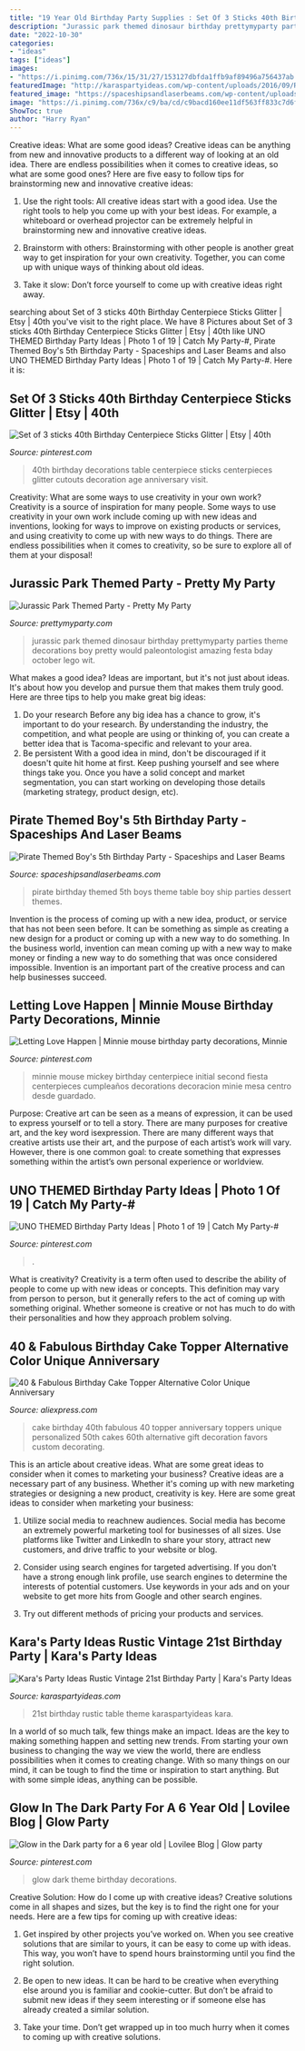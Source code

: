 ```yaml
---
title: "19 Year Old Birthday Party Supplies : Set Of 3 Sticks 40th Birthday Centerpiece Sticks Glitter"
description: "Jurassic park themed dinosaur birthday prettymyparty parties theme decorations boy pretty would paleontologist amazing festa bday october lego wit"
date: "2022-10-30"
categories:
- "ideas"
tags: ["ideas"]
images:
- "https://i.pinimg.com/736x/15/31/27/153127dbfda1ffb9af89496a756437ab.jpg"
featuredImage: "http://karaspartyideas.com/wp-content/uploads/2016/09/Rustic-Vintage-21st-Birthday-Party-via-Karas-Party-Ideas-KarasPartyIdeas.com20.jpg"
featured_image: "https://spaceshipsandlaserbeams.com/wp-content/uploads/2015/09/pirate-themed-party-dessert-table-300.jpg"
image: "https://i.pinimg.com/736x/c9/ba/cd/c9bacd160ee11df563ff833c7d6f6b75.jpg"
ShowToc: true
author: "Harry Ryan"
---
```



Creative ideas: What are some good ideas?
Creative ideas can be anything from new and innovative products to a different way of looking at an old idea. There are endless possibilities when it comes to creative ideas, so what are some good ones? Here are five easy to follow tips for brainstorming new and innovative creative ideas:
1) Use the right tools: All creative ideas start with a good idea. Use the right tools to help you come up with your best ideas. For example, a whiteboard or overhead projector can be extremely helpful in brainstorming new and innovative creative ideas.

2) Brainstorm with others: Brainstorming with other people is another great way to get inspiration for your own creativity. Together, you can come up with unique ways of thinking about old ideas.

3) Take it slow: Don’t force yourself to come up with creative ideas right away.

	

		
searching about Set of 3 sticks 40th Birthday Centerpiece Sticks Glitter | Etsy | 40th you've visit to the right place. We have 8 Pictures about Set of 3 sticks 40th Birthday Centerpiece Sticks Glitter | Etsy | 40th like UNO THEMED Birthday Party Ideas | Photo 1 of 19 | Catch My Party-#, Pirate Themed Boy&#039;s 5th Birthday Party - Spaceships and Laser Beams and also UNO THEMED Birthday Party Ideas | Photo 1 of 19 | Catch My Party-#. Here it is:
		
    
## Set Of 3 Sticks 40th Birthday Centerpiece Sticks Glitter | Etsy | 40th

<img loading=lazy src="https://i.pinimg.com/736x/15/31/27/153127dbfda1ffb9af89496a756437ab.jpg" onerror="this.onerror=null;this.src='https://tse4.mm.bing.net/th?id=OIP.du0Lq0rEcUQn_19XjSId7wHaJ3&amp;pid=15.1';" alt="Set of 3 sticks 40th Birthday Centerpiece Sticks Glitter | Etsy | 40th">

_Source: pinterest.com_

>40th birthday decorations table centerpiece sticks centerpieces glitter cutouts decoration age anniversary visit. 

	

Creativity: What are some ways to use creativity in your own work?
Creativity is a source of inspiration for many people. Some ways to use creativity in your own work include coming up with new ideas and inventions, looking for ways to improve on existing products or services, and using creativity to come up with new ways to do things. There are endless possibilities when it comes to creativity, so be sure to explore all of them at your disposal!

    
## Jurassic Park Themed Party - Pretty My Party

<img loading=lazy src="https://www.prettymyparty.com/wp-content/uploads/2015/10/dinosaur-themed-birthday-party-ideas.jpg" onerror="this.onerror=null;this.src='https://tse1.mm.bing.net/th?id=OIP.voDC3Y37h-VaKXcdgn0DJwHaKl&amp;pid=15.1';" alt="Jurassic Park Themed Party - Pretty My Party">

_Source: prettymyparty.com_

>jurassic park themed dinosaur birthday prettymyparty parties theme decorations boy pretty would paleontologist amazing festa bday october lego wit. 

	

What makes a good idea?
Ideas are important, but it's not just about ideas. It's about how you develop and pursue them that makes them truly good. Here are three tips to help you make great big ideas:
1. Do your research 
Before any big idea has a chance to grow, it's important to do your research. By understanding the industry, the competition, and what people are using or thinking of, you can create a better idea that is Tacoma-specific and relevant to your area. 
2. Be persistent 
With a good idea in mind, don't be discouraged if it doesn't quite hit home at first. Keep pushing yourself and see where things take you. Once you have a solid concept and market segmentation, you can start working on developing those details (marketing strategy, product design, etc). 

    
## Pirate Themed Boy&#039;s 5th Birthday Party - Spaceships And Laser Beams

<img loading=lazy src="https://spaceshipsandlaserbeams.com/wp-content/uploads/2015/09/pirate-themed-party-dessert-table-300.jpg" onerror="this.onerror=null;this.src='https://tse1.mm.bing.net/th?id=OIP.-GhsLkCkstzGDMJFsMS53wHaLH&amp;pid=15.1';" alt="Pirate Themed Boy&#039;s 5th Birthday Party - Spaceships and Laser Beams">

_Source: spaceshipsandlaserbeams.com_

>pirate birthday themed 5th boys theme table boy ship parties dessert themes. 

	

Invention is the process of coming up with a new idea, product, or service that has not been seen before. It can be something as simple as creating a new design for a product or coming up with a new way to do something. In the business world, invention can mean coming up with a new way to make money or finding a new way to do something that was once considered impossible. Invention is an important part of the creative process and can help businesses succeed.

    
## Letting Love Happen | Minnie Mouse Birthday Party Decorations, Minnie

<img loading=lazy src="https://i.pinimg.com/736x/d0/de/b7/d0deb73b1c15d9fc4ac2cc05c4244593.jpg" onerror="this.onerror=null;this.src='https://tse1.mm.bing.net/th?id=OIP.7xDhaCUJzVyNan5S70TT-gHaNK&amp;pid=15.1';" alt="Letting Love Happen | Minnie mouse birthday party decorations, Minnie">

_Source: pinterest.com_

>minnie mouse mickey birthday centerpiece initial second fiesta centerpieces cumpleaños decorations decoracion minie mesa centro desde guardado. 

	

Purpose:
Creative art can be seen as a means of expression, it can be used to express yourself or to tell a story. There are many purposes for creative art, and the key word isexpression. There are many different ways that creative artists use their art, and the purpose of each artist’s work will vary. However, there is one common goal: to create something that expresses something within the artist’s own personal experience or worldview.

    
## UNO THEMED Birthday Party Ideas | Photo 1 Of 19 | Catch My Party-#

<img loading=lazy src="https://i.pinimg.com/736x/17/0c/f2/170cf26ee8c45d9d3a6dd5b8cc0ef3da.jpg" onerror="this.onerror=null;this.src='https://tse1.mm.bing.net/th?id=OIP.bfUghtmTGZ7Eb_MknNGlXAHaJ3&amp;pid=15.1';" alt="UNO THEMED Birthday Party Ideas | Photo 1 of 19 | Catch My Party-#">

_Source: pinterest.com_

>. 

	

What is creativity?
Creativity is a term often used to describe the ability of people to come up with new ideas or concepts. This definition may vary from person to person, but it generally refers to the act of coming up with something original. Whether someone is creative or not has much to do with their personalities and how they approach problem solving.

    
## 40 &amp; Fabulous Birthday Cake Topper Alternative Color Unique Anniversary

<img loading=lazy src="https://ae01.alicdn.com/kf/HTB1z9JeNXXXXXa_XVXXq6xXFXXXy/40-Fabulous-Birthday-Cake-Topper-Alternative-Color-Unique-Anniversary-Cake-Topper-Vintage-Gift-Favors-for-40th.jpg" onerror="this.onerror=null;this.src='https://tse2.mm.bing.net/th?id=OIP.4_FTc9QzZfPSJi-xDQho6AHaJ8&amp;pid=15.1';" alt="40 &amp; Fabulous Birthday Cake Topper Alternative Color Unique Anniversary">

_Source: aliexpress.com_

>cake birthday 40th fabulous 40 topper anniversary toppers unique personalized 50th cakes 60th alternative gift decoration favors custom decorating. 

	

This is an article about creative ideas. What are some great ideas to consider when it comes to marketing your business?
Creative ideas are a necessary part of any business. Whether it's coming up with new marketing strategies or designing a new product, creativity is key. Here are some great ideas to consider when marketing your business: 
1. Utilize social media to reachnew audiences. Social media has become an extremely powerful marketing tool for businesses of all sizes. Use platforms like Twitter and LinkedIn to share your story, attract new customers, and drive traffic to your website or blog. 

2. Consider using search engines for targeted advertising. If you don't have a strong enough link profile, use search engines to determine the interests of potential customers. Use keywords in your ads and on your website to get more hits from Google and other search engines. 

3. Try out different methods of pricing your products and services.

    
## Kara&#039;s Party Ideas Rustic Vintage 21st Birthday Party | Kara&#039;s Party Ideas

<img loading=lazy src="http://karaspartyideas.com/wp-content/uploads/2016/09/Rustic-Vintage-21st-Birthday-Party-via-Karas-Party-Ideas-KarasPartyIdeas.com20.jpg" onerror="this.onerror=null;this.src='https://tse2.mm.bing.net/th?id=OIP.Ez2yHOUuoTEZ8E3pEuUJkQHaLH&amp;pid=15.1';" alt="Kara&#039;s Party Ideas Rustic Vintage 21st Birthday Party | Kara&#039;s Party Ideas">

_Source: karaspartyideas.com_

>21st birthday rustic table theme karaspartyideas kara. 

	

In a world of so much talk, few things make an impact. Ideas are the key to making something happen and setting new trends. From starting your own business to changing the way we view the world, there are endless possibilities when it comes to creating change. With so many things on our mind, it can be tough to find the time or inspiration to start anything. But with some simple ideas, anything can be possible.

    
## Glow In The Dark Party For A 6 Year Old | Lovilee Blog | Glow Party

<img loading=lazy src="https://i.pinimg.com/736x/c9/ba/cd/c9bacd160ee11df563ff833c7d6f6b75.jpg" onerror="this.onerror=null;this.src='https://tse1.mm.bing.net/th?id=OIP.Wt7oGY7w2gDOFOxmkNl3fQHaLR&amp;pid=15.1';" alt="Glow in the Dark party for a 6 year old | Lovilee Blog | Glow party">

_Source: pinterest.com_

>glow dark theme birthday decorations. 

	

Creative Solution: How do I come up with creative ideas?
Creative solutions come in all shapes and sizes, but the key is to find the right one for your needs. Here are a few tips for coming up with creative ideas:
1. Get inspired by other projects you’ve worked on. When you see creative solutions that are similar to yours, it can be easy to come up with ideas. This way, you won’t have to spend hours brainstorming until you find the right solution.

2. Be open to new ideas. It can be hard to be creative when everything else around you is familiar and cookie-cutter. But don’t be afraid to submit new ideas if they seem interesting or if someone else has already created a similar solution.

3. Take your time. Don’t get wrapped up in too much hurry when it comes to coming up with creative solutions.

